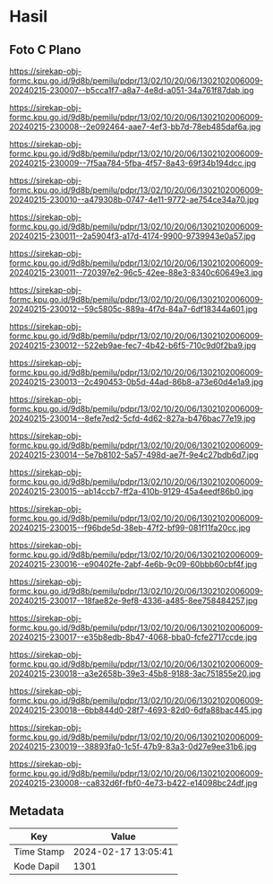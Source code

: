 # Hasil

## Foto C Plano

https://sirekap-obj-formc.kpu.go.id/9d8b/pemilu/pdpr/13/02/10/20/06/1302102006009-20240215-230007--b5cca1f7-a8a7-4e8d-a051-34a761f87dab.jpg

https://sirekap-obj-formc.kpu.go.id/9d8b/pemilu/pdpr/13/02/10/20/06/1302102006009-20240215-230008--2e092464-aae7-4ef3-bb7d-78eb485daf6a.jpg

https://sirekap-obj-formc.kpu.go.id/9d8b/pemilu/pdpr/13/02/10/20/06/1302102006009-20240215-230009--7f5aa784-5fba-4f57-8a43-69f34b194dcc.jpg

https://sirekap-obj-formc.kpu.go.id/9d8b/pemilu/pdpr/13/02/10/20/06/1302102006009-20240215-230010--a479308b-0747-4e11-9772-ae754ce34a70.jpg

https://sirekap-obj-formc.kpu.go.id/9d8b/pemilu/pdpr/13/02/10/20/06/1302102006009-20240215-230011--2a5904f3-a17d-4174-9900-9739943e0a57.jpg

https://sirekap-obj-formc.kpu.go.id/9d8b/pemilu/pdpr/13/02/10/20/06/1302102006009-20240215-230011--720397e2-96c5-42ee-88e3-8340c60649e3.jpg

https://sirekap-obj-formc.kpu.go.id/9d8b/pemilu/pdpr/13/02/10/20/06/1302102006009-20240215-230012--59c5805c-889a-4f7d-84a7-6df18344a601.jpg

https://sirekap-obj-formc.kpu.go.id/9d8b/pemilu/pdpr/13/02/10/20/06/1302102006009-20240215-230012--522eb9ae-fec7-4b42-b6f5-710c9d0f2ba9.jpg

https://sirekap-obj-formc.kpu.go.id/9d8b/pemilu/pdpr/13/02/10/20/06/1302102006009-20240215-230013--2c490453-0b5d-44ad-86b8-a73e60d4e1a9.jpg

https://sirekap-obj-formc.kpu.go.id/9d8b/pemilu/pdpr/13/02/10/20/06/1302102006009-20240215-230014--8efe7ed2-5cfd-4d62-827a-b476bac77e19.jpg

https://sirekap-obj-formc.kpu.go.id/9d8b/pemilu/pdpr/13/02/10/20/06/1302102006009-20240215-230014--5e7b8102-5a57-498d-ae7f-9e4c27bdb6d7.jpg

https://sirekap-obj-formc.kpu.go.id/9d8b/pemilu/pdpr/13/02/10/20/06/1302102006009-20240215-230015--ab14ccb7-ff2a-410b-9129-45a4eedf86b0.jpg

https://sirekap-obj-formc.kpu.go.id/9d8b/pemilu/pdpr/13/02/10/20/06/1302102006009-20240215-230015--f96bde5d-38eb-47f2-bf99-081f11fa20cc.jpg

https://sirekap-obj-formc.kpu.go.id/9d8b/pemilu/pdpr/13/02/10/20/06/1302102006009-20240215-230016--e90402fe-2abf-4e6b-9c09-60bbb60cbf4f.jpg

https://sirekap-obj-formc.kpu.go.id/9d8b/pemilu/pdpr/13/02/10/20/06/1302102006009-20240215-230017--18fae82e-9ef8-4336-a485-8ee758484257.jpg

https://sirekap-obj-formc.kpu.go.id/9d8b/pemilu/pdpr/13/02/10/20/06/1302102006009-20240215-230017--e35b8edb-8b47-4068-bba0-fcfe2717ccde.jpg

https://sirekap-obj-formc.kpu.go.id/9d8b/pemilu/pdpr/13/02/10/20/06/1302102006009-20240215-230018--a3e2658b-39e3-45b8-9188-3ac751855e20.jpg

https://sirekap-obj-formc.kpu.go.id/9d8b/pemilu/pdpr/13/02/10/20/06/1302102006009-20240215-230018--6bb844d0-28f7-4693-82d0-6dfa88bac445.jpg

https://sirekap-obj-formc.kpu.go.id/9d8b/pemilu/pdpr/13/02/10/20/06/1302102006009-20240215-230019--38893fa0-1c5f-47b9-83a3-0d27e9ee31b6.jpg

https://sirekap-obj-formc.kpu.go.id/9d8b/pemilu/pdpr/13/02/10/20/06/1302102006009-20240215-230008--ca832d6f-fbf0-4e73-b422-e14098bc24df.jpg


## Metadata

| Key        | Value               |
| ---------- | ------------------- |
| Time Stamp | 2024-02-17 13:05:41 |
| Kode Dapil | 1301                |



